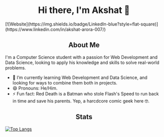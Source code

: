 <h1 align = "center"> Hi there, I'm Akshat 🦇 </h1>
[![Website](https://img.shields.io/badge/LinkedIn-blue?style=flat-square)](https://www.linkedin.com/in/akshat-arora-007/)

<h2 align = "center"> About Me </h2>
<p> I'm a Computer Science student with a passion for Web Development and Data Science, looking to apply his knowledge and skills to solve real-world problems.

- 🌱 I’m currently learning Web Development and Data Science, and looking for ways to combine them both in projects.
- 😄 Pronouns: He/Him.
- ⚡ Fun fact: Red Death is a Batman who stole Flash's Speed to run back in time and save his parents. Yep, a harcdcore comic geek here 🤓.
</p>

<h2 align = "center"> Stats </h2>

<!-- [![AKshat's GitHub stats](https://github-readme-stats.vercel.app/api?username=AksBad007&theme=tokyonight)](https://github.com/AksBad007/github-readme-stats) -->
[![Top Langs](https://github-readme-stats.vercel.app/api/top-langs/?username=AksBad007&layout=compact&theme=tokyonight)](https://github.com/AksBad007/github-readme-stats)

